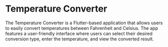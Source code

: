 # Temperature Converter
The Temperature Converter is a Flutter-based application that allows users to easily convert temperatures between Fahrenheit and Celsius. The app features a user-friendly interface where users can select their desired conversion type, enter the temperature, and view the converted result.